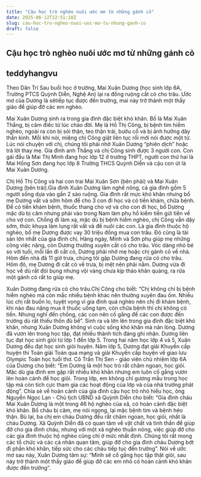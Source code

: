 ```yaml
---
title: "Cậu học trò nghèo nuôi ước mơ từ những gánh cỏ"
date: 2025-06-12T22:51:18Z
slug: cau-hoc-tro-ngheo-nuoi-uoc-mo-tu-nhung-ganh-co
draft: false
---
```


## Cậu học trò nghèo nuôi ước mơ từ những gánh cỏ

## teddyhangvu

Theo Dân Trí
Sau buổi học ở trường, Mai Xuân Dương (học sinh lớp 6A, Trường PTCS Quỳnh Diễn, Nghệ An) lại ra đồng ruộng cắt cỏ cho trâu. Ước mơ của Dương là sẽtiếp tục được đến trường, mai này trở thành một thầy giáo để giúp đỡ các em nghèo.

Mai Xuân Dương sinh ra trong gia đình đặc biệt khó khăn. Bố là Mai Xuân Thắng, bị câm điếc từ lúc chào đời. Mẹ là Hồ Thị Công, bị bệnh tim hiểm nghèo, ngoài ra còn bị sỏi thận, teo thận trái, bướu cổ và bị ảnh hưởng dây thần kinh. Mỗi khi nói, miệng chị Công giật liên tục rồi mới nói được một từ. 
Lúc nói chuyện với chị, chúng tôi phải nhờ Xuân Dương “phiên dịch” hoặc trả lời thay mẹ. Gia đình anh Thắng và chị Công sinh được 3 người con. Con gái đầu là Mai Thị Minh đang học lớp 12 ở trường THPT, người con thứ hai là Mai Hồng Sơn đang học lớp 8 Trường THCS Quỳnh Diễn và cậu con út là Mai Xuân Dương.
 
Chị Hồ Thị Công và hai con trai Mai Xuân Sơn (bên phải) và Mai Xuân Dương (bên trái).​Gia đình Xuân Dương làm nghề nông, cả gia đình gồm 5 người sống dựa vào gần 2 sào ruộng. Gia đình rất mực khó khăn nhưng bố mẹ Dương vất vả sớm hôm để cho 3 con đi học và có tiền khám, chữa bệnh. Để có tiền khám bệnh, thuốc thang cho vợ và cho con đi học, bố Dương mặc dù bị câm nhưng phải vào trong Nam làm phụ hồ kiếm tiền gửi tiền về cho vợ con. Chồng đi làm xa, mặc dù bị bệnh hiểm nghèo, chị Công vẫn dậy sớm, thức khuya làm lụng rất vất vả để nuôi các con.
Là gia đình thuộc hộ nghèo, bố mẹ Dương được vay 30 triệu đồng mua con trâu. Đó cũng là tài sản lớn nhất của gia đình chị. Hàng ngày, Minh và Sơn phụ giúp mẹ những công việc nặng, còn Dương thường xuyên cắt cỏ cho trâu. Vóc dáng nhỏ bé so với tuổi, mỗi lần đi cắt cỏ, Dương phải nhờ mẹ hoặc chị gánh cỏ về nhà. Hôm đến nhà đã 11 giờ trưa, chúng tôi gặp Dương đang rửa cỏ cho trâu. Hôm đó, mẹ Dương đi cắt cỏ về trưa, bị mệt nên phải nằm. Dương vừa đi học về dù rất đói bụng nhưng vội vàng chưa kịp tháo khăn quàng, ra rửa một gánh cỏ rất to giúp mẹ.
 
Xuân Dương đang rửa cỏ cho trâu.​Chị Công cho biết: “Chị không chỉ bị bệnh hiểm nghèo mà còn mắc nhiều bệnh khác nên thường xuyên đau ốm. Nhiều lúc chị rất buồn lo, tuyệt vọng vì gia đình quá nghèo nên chị đi khám bệnh, khi nào đau nặng mua ít thuốc uống tạm, còn chữa bệnh thì chị không có tiền. Nhưng nghĩ đến chồng, các con nên cố gắng để các con được đến trường dù rất thiếu thốn đủ bề”.
Sinh ra và lớn lên trong gia đình đặc biệt khó khăn, nhưng Xuân Dương không vì cuộc sống khó khăn mà nản lòng. Dương đã vươn lên trong học tập, đạt nhiều thành tích đáng ghi nhận. Dương liên tục đạt học sinh giỏi từ lớp 1 đến lớp 5. Trong hai năm học lớp 4 và 5, Xuân Dương đều đạt học sinh giỏi huyện. Năm lớp 5, Dương đạt giải Khuyến cấp huyện thi Toán giải Toán qua mạng và giải Khuyến cấp huyện về giao lưu Olympic Toán học tuổi thơ.
Cô Trần Thị Sen - giáo viên chủ nhiệm lớp 6A của Dương cho biết: “Em Dương là một học trò rất chăm ngoan, học giỏi. Mặc dù gia đình em gặp rất nhiều khó khăn nhưng em luôn cố gắng vươn lên hoàn cảnh để học giỏi. Trong lớp, em không chỉ gương mẫu trong học tập mà còn tích cực tham gia các hoạt động của lớp và của nhà trường phát động”.
Chia sẻ về hoàn cảnh của gia đình cậu học trò nhỏ hiếu học, ông Nguyễn Ngọc Lạn - Chủ tịch UBND xã Quỳnh Diễn cho biết: “Gia đình cháu Mai Xuân Dương là một trong 46 hộ nghèo của xã, có hoàn cảnh đặc biệt khó khăn. Bố cháu bị câm, mẹ nói ngọng, lại mặc bệnh tim và bệnh héo thận. Bù lại, ba chị em cháu Dương đều rất chăm ngoan, học giỏi, nhất là cháu Dương. Xã Quỳnh Diễn đã có quan tâm về vật chất và tinh thần để giúp đỡ cho gia đình cháu, nhưng với một xã nghèo thuần nông, việc giúp đỡ cho các gia đình thuộc hộ nghèo cũng chỉ ở mức nhất định. Chúng tôi rất mong các tổ chức và các cá nhân quan tâm, giúp đỡ cho gia đình cháu Dương bớt đi phần khó khăn, tiếp sức cho các cháu tiếp tục đến trường”.
Nói về ước mơ sau này, Xuân Dương tâm sự: “Mình sẽ cố gắng học tập thật giỏi, sau này trở thành một thầy giáo để giúp đỡ các em nhỏ có hoàn cảnh khó khăn được đến trường”.
